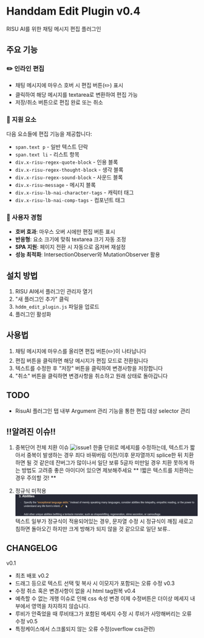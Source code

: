 # Handdam Edit Plugin v0.4
RISU AI를 위한 채팅 메시지 편집 플러그인

## 주요 기능

### ✏️ 인라인 편집
- 채팅 메시지에 마우스 호버 시 편집 버튼(✏️) 표시
- 클릭하여 해당 메시지를 textarea로 변환하여 편집 가능
- 저장/취소 버튼으로 편집 완료 또는 취소

### 🎯 지원 요소
다음 요소들에 편집 기능을 제공합니다:
- `span.text p` - 일반 텍스트 단락
- `span.text li` - 리스트 항목
- `div.x-risu-regex-quote-block` - 인용 블록
- `div.x-risu-regex-thought-block` - 생각 블록
- `div.x-risu-regex-sound-block` - 사운드 블록
- `div.x-risu-message` - 메시지 블록
- `div.x-risu-lb-nai-character-tags` - 캐릭터 태그
- `div.x-risu-lb-nai-comp-tags` - 컴포넌트 태그

### 🎨 사용자 경험
- **호버 효과**: 마우스 오버 시에만 편집 버튼 표시
- **반응형**: 요소 크기에 맞춰 textarea 크기 자동 조정
- **SPA 지원**: 페이지 전환 시 자동으로 옵저버 재설정
- **성능 최적화**: IntersectionObserver와 MutationObserver 활용

## 설치 방법

1. RISU AI에서 플러그인 관리자 열기
2. "새 플러그인 추가" 클릭
3. `hddm_edit_plugin.js` 파일을 업로드
4. 플러그인 활성화

## 사용법

1. 채팅 메시지에 마우스를 올리면 편집 버튼(✏️)이 나타납니다
2. 편집 버튼을 클릭하면 해당 메시지가 편집 모드로 전환됩니다
3. 텍스트를 수정한 후 "저장" 버튼을 클릭하여 변경사항을 저장합니다
4. "취소" 버튼을 클릭하면 변경사항을 취소하고 원래 상태로 돌아갑니다

## TODO
- RisuAI 플러그인 탭 내부 Argument 관리 기능을 통한 편집 대상 selector 관리

## !!알려진 이슈!!

1. 중복단어 전체 치환 이슈
![issue1](docs/hddm_issue1.gif)
한줄 단위로 메세지를 수정하는데, 텍스트가 짧아서 중복이 발생하는 경우 죄다 바꿔버림 
이전/이후 문자열까지 splice한 뒤 치환하면 될 것 같은데 잔버그가 많이나서 일단 보류
5글자 미만일 경우 치환 못하게 하는 방법도 고려중 좋은 아이디어 있으면 제보해주세요
** !짧은 텍스트를 치환하는 경우 주의할 것! **

2. 정규식 미적용
![issue2](docs/hddm_issue2.gif)
텍스트 일부가 정규식이 적용되어있는 경우, 문자열 수정 시 정규식이 깨짐
새로고침하면 돌아오긴 하지만 크게 방해가 되지 않을 것 같으므로 일단 보류..

## CHANGELOG
v0.1 
- 최초 배포
v0.2 
- 드래그 등으로 텍스트 선택 및 복사 시 이모지가 포함되는 오류 수정
v0.3 
- 수정 취소 혹은 변경사항이 없을 시 html tag원복
v0.4 
- 예측할 수 없는 개행 이슈로 인해 css 속성 변경
  이제 수정버튼은 더이상 메세지 내부에서 영역을 차지하지 않습니다.
- 루비가 안죽었을 때 루비태그가 포함된 메세지 수정 시 루비가 사망해버리는 오류 수정
v0.5
- 특정케이스에서 스크롤되지 않는 오류 수정(overflow css관련)